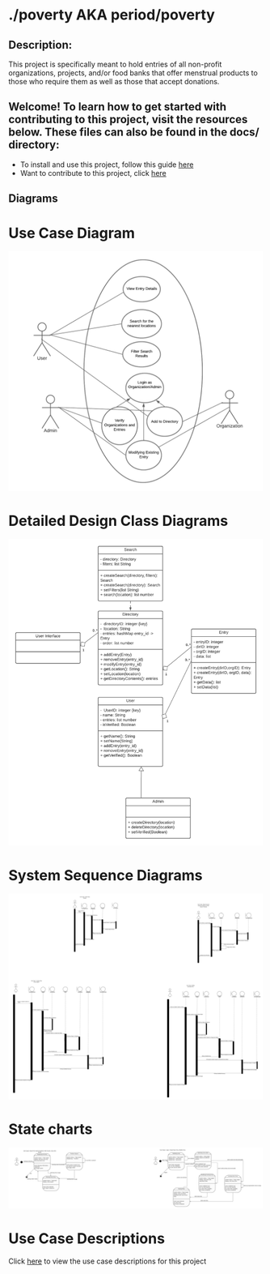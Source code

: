 # ./poverty AKA period/poverty

## Description:
 This project is specifically meant to hold entries of all non-profit organizations, projects, and/or food banks that offer menstrual products to those who require them as well as those that accept donations.


## Welcome! To learn how to get started with contributing to this project, visit the resources below. These files can also be found in the docs/ directory:
* To install and use this project, follow this guide [here](./docs/Installation_Guide.md)
* Want to contribute to this project, click [here](./docs/Contributions.md)

## Diagrams

# Use Case Diagram
![Use Case Diagram](docs/diagrams/Use_Case_Diagram.png)

# Detailed Design Class Diagrams
![Design Class Diagrams](docs/diagrams/Design_Class_Diagram.png)

# System Sequence Diagrams
![System Sequence Diagrams](docs/diagrams/SSD.png)

# State charts
![State Charts](docs/diagrams/State_chart.png)


# Use Case Descriptions
Click [here](docs/Use_Case_Descriptions.pdf) to view the use case descriptions for this project

